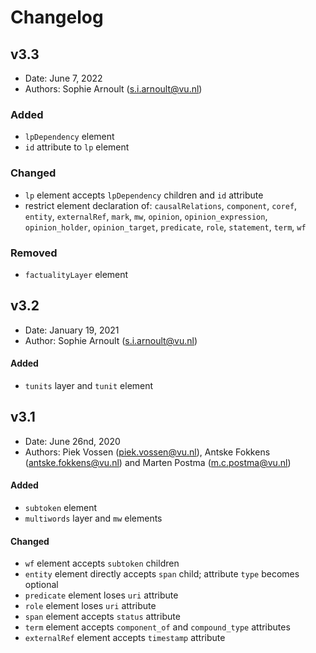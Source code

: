 # Changelog

## v3.3
* Date: June 7, 2022
* Authors: Sophie Arnoult (s.i.arnoult@vu.nl)
### Added

* `lpDependency` element 
* `id` attribute to `lp` element

### Changed

* `lp` element accepts `lpDependency` children and `id` attribute
* restrict element declaration of: `causalRelations`, `component`, `coref`, `entity`, `externalRef`, `mark`, `mw`, `opinion`,
`opinion_expression`, `opinion_holder`, `opinion_target`, `predicate`, `role`, `statement`, `term`, `wf`


### Removed

* `factualityLayer` element

## v3.2
* Date: January 19, 2021
* Author: Sophie Arnoult (s.i.arnoult@vu.nl)

#### Added

* `tunits` layer and `tunit` element


## v3.1 
* Date: June 26nd, 2020
* Authors: Piek Vossen (piek.vossen@vu.nl), Antske Fokkens (antske.fokkens@vu.nl) and Marten Postma (m.c.postma@vu.nl)

#### Added

* `subtoken` element
* `multiwords` layer and `mw` elements

#### Changed

* `wf` element accepts `subtoken` children
* `entity` element directly accepts `span` child; attribute `type` becomes optional
* `predicate` element loses `uri` attribute
* `role` element loses `uri` attribute
* `span` element accepts `status` attribute
* `term` element accepts `component_of` and `compound_type` attributes
* `externalRef` element accepts `timestamp` attribute

